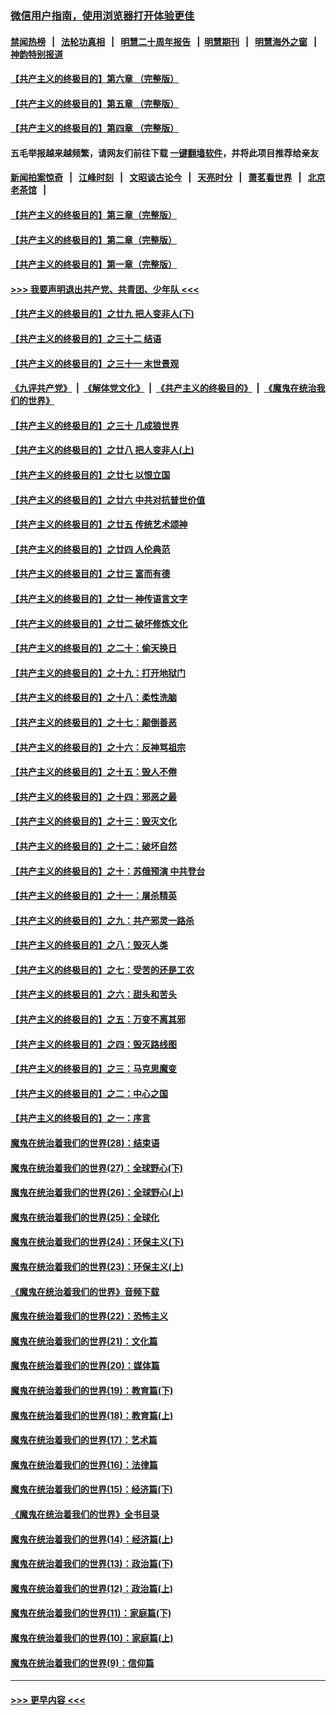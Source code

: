 ### [微信用户指南，使用浏览器打开体验更佳](https://github.com/gfw-breaker/banned-news1/blob/master/indexes/wechat-guide.md?t=0)
#### [禁闻热榜](热点新闻.md?t=0)  &nbsp;&nbsp;|&nbsp;&nbsp; [法轮功真相](https://github.com/gfw-breaker/truth/blob/master/README.md?t=0) &nbsp;&nbsp;|&nbsp;&nbsp; [明慧二十周年报告](https://github.com/gfw-breaker/mh-reports/blob/master/README.md?t=0) &nbsp;&nbsp;|&nbsp;&nbsp;[明慧期刊](https://github.com/gfw-breaker/mh-qikan) &nbsp;&nbsp;|&nbsp;&nbsp; [明慧海外之窗](https://github.com/gfw-breaker/mh-news/blob/master/README.md?t=0) &nbsp;&nbsp;|&nbsp;&nbsp; [神韵特别报道](https://github.com/gfw-breaker/mh-news/blob/master/shenyun.md?t=0)
#### [【共产主义的终极目的】第六章 （完整版）](../pages/nsc422/n11428913.md?t=02080222) 
#### [【共产主义的终极目的】第五章 （完整版）](../pages/nsc422/n11428912.md?t=02080222) 
#### [【共产主义的终极目的】第四章 （完整版）](../pages/nsc422/n11428907.md?t=02080222) 
#### 五毛举报越来越频繁，请网友们前往下载 [一键翻墙软件](https://github.com/gfw-breaker/ssr-accounts)，并将此项目推荐给亲友
#### [新闻拍案惊奇](https://github.com/gfw-breaker/banned-news1/blob/master/pages/link4.md) &nbsp;&nbsp;|&nbsp;&nbsp; [江峰时刻](https://github.com/gfw-breaker/banned-news1/blob/master/pages/link4.md) &nbsp;&nbsp;|&nbsp;&nbsp; [文昭谈古论今](https://github.com/gfw-breaker/banned-news1/blob/master/pages/link4.md) &nbsp;&nbsp;|&nbsp;&nbsp; [天亮时分](https://github.com/gfw-breaker/banned-news1/blob/master/pages/link4.md) &nbsp;&nbsp;|&nbsp;&nbsp; [萧茗看世界](https://github.com/gfw-breaker/banned-news1/blob/master/pages/link4.md) &nbsp;&nbsp;|&nbsp;&nbsp; [北京老茶馆](https://github.com/gfw-breaker/banned-news1/blob/master/pages/link4.md) &nbsp;&nbsp;|&nbsp;&nbsp; 
#### [【共产主义的终极目的】第三章（完整版）](../pages/nsc422/n11428848.md?t=02080222) 
#### [【共产主义的终极目的】第二章（完整版）](../pages/nsc422/n11428831.md?t=02080222) 
#### [【共产主义的终极目的】第一章（完整版）](../pages/nsc422/n11417651.md?t=02080222) 
#### [>>> 我要声明退出共产党、共青团、少年队 <<<](https://github.com/begood0513/goodnews/blob/master/quit/letter.md) 
#### [【共产主义的终极目的】之廿九 把人变非人(下)](../pages/nsc422/n11344140.md?t=02080222) 
#### [【共产主义的终极目的】之三十二 结语](../pages/nsc422/n11360535.md?t=02080222) 
#### [【共产主义的终极目的】之三十一 末世景观](../pages/nsc422/n11351129.md?t=02080222) 
#### [《九评共产党》](https://github.com/begood0513/9ping.md/blob/master/README.md) &nbsp;|&nbsp; [《解体党文化》](../../../../jtdwh.md/blob/master/README.md)  &nbsp;|&nbsp; [《共产主义的终极目的》](../../../../gczydzjmd.md/blob/master/README.md) &nbsp;|&nbsp; [《魔鬼在统治我们的世界》](../../../../mgztzwmdsj.md/blob/master/README.md) 
#### [【共产主义的终极目的】之三十 几成狼世界](../pages/nsc422/n11348280.md?t=02080222) 
#### [【共产主义的终极目的】之廿八 把人变非人(上)](../pages/nsc422/n11340492.md?t=02080222) 
#### [【共产主义的终极目的】之廿七 以恨立国](../pages/nsc422/n11336944.md?t=02080222) 
#### [【共产主义的终极目的】之廿六 中共对抗普世价值](../pages/nsc422/n11324785.md?t=02080222) 
#### [【共产主义的终极目的】之廿五 传统艺术颂神](../pages/nsc422/n11296396.md?t=02080222) 
#### [【共产主义的终极目的】之廿四 人伦典范](../pages/nsc422/n11296397.md?t=02080222) 
#### [【共产主义的终极目的】之廿三 富而有德](../pages/nsc422/n11283598.md?t=02080222) 
#### [【共产主义的终极目的】之廿一 神传语言文字](../pages/nsc422/n11263265.md?t=02080222) 
#### [【共产主义的终极目的】之廿二 破坏修炼文化](../pages/nsc422/n11245728.md?t=02080222) 
#### [【共产主义的终极目的】之二十：偷天换日](../pages/nsc422/n11238846.md?t=02080222) 
#### [【共产主义的终极目的】之十九：打开地狱门](../pages/nsc422/n11206376.md?t=02080222) 
#### [【共产主义的终极目的】之十八：柔性洗脑](../pages/nsc422/n11199994.md?t=02080222) 
#### [【共产主义的终极目的】之十七：颠倒善恶](../pages/nsc422/n11179782.md?t=02080222) 
#### [【共产主义的终极目的】之十六：反神骂祖宗](../pages/nsc422/n11166798.md?t=02080222) 
#### [【共产主义的终极目的】之十五：毁人不倦](../pages/nsc422/n11166792.md?t=02080222) 
#### [【共产主义的终极目的】之十四：邪恶之最](../pages/nsc422/n11150249.md?t=02080222) 
#### [【共产主义的终极目的】之十三：毁灭文化](../pages/nsc422/n11135227.md?t=02080222) 
#### [【共产主义的终极目的】之十二：破坏自然](../pages/nsc422/n11135214.md?t=02080222) 
#### [【共产主义的终极目的】之十：苏俄预演 中共登台](../pages/nsc422/n11118424.md?t=02080222) 
#### [【共产主义的终极目的】之十一：屠杀精英](../pages/nsc422/n11118442.md?t=02080222) 
#### [【共产主义的终极目的】之九：共产邪灵一路杀](../pages/nsc422/n11114139.md?t=02080222) 
#### [【共产主义的终极目的】之八：毁灭人类](../pages/nsc422/n11108503.md?t=02080222) 
#### [【共产主义的终极目的】之七：受苦的还是工农](../pages/nsc422/n11101809.md?t=02080222) 
#### [【共产主义的终极目的】之六：甜头和苦头](../pages/nsc422/n11096971.md?t=02080222) 
#### [【共产主义的终极目的】之五：万变不离其邪](../pages/nsc422/n11091285.md?t=02080222) 
#### [【共产主义的终极目的】之四：毁灭路线图](../pages/nsc422/n11086284.md?t=02080222) 
#### [【共产主义的终极目的】之三：马克思魔变](../pages/nsc422/n11061941.md?t=02080222) 
#### [【共产主义的终极目的】之二：中心之国](../pages/nsc422/n11047728.md?t=02080222) 
#### [【共产主义的终极目的】之一：序言](../pages/nsc422/n11086077.md?t=02080222) 
#### [魔鬼在统治着我们的世界(28)：结束语](../pages/nsc422/n10936246.md?t=02080222) 
#### [魔鬼在统治着我们的世界(27)：全球野心(下)](../pages/nsc422/n10928319.md?t=02080222) 
#### [魔鬼在统治着我们的世界(26)：全球野心(上)](../pages/nsc422/n10900318.md?t=02080222) 
#### [魔鬼在统治着我们的世界(25)：全球化](../pages/nsc422/n10788205.md?t=02080222) 
#### [魔鬼在统治着我们的世界(24)：环保主义(下)](../pages/nsc422/n10695307.md?t=02080222) 
#### [魔鬼在统治着我们的世界(23)：环保主义(上)](../pages/nsc422/n10688613.md?t=02080222) 
#### [《魔鬼在统治着我们的世界》音频下载](../pages/nsc422/n10635553.md?t=02080222) 
#### [魔鬼在统治着我们的世界(22)：恐怖主义](../pages/nsc422/n10614727.md?t=02080222) 
#### [魔鬼在统治着我们的世界(21)：文化篇](../pages/nsc422/n10597706.md?t=02080222) 
#### [魔鬼在统治着我们的世界(20)：媒体篇](../pages/nsc422/n10586579.md?t=02080222) 
#### [魔鬼在统治着我们的世界(19)：教育篇(下)](../pages/nsc422/n10564808.md?t=02080222) 
#### [魔鬼在统治着我们的世界(18)：教育篇(上)](../pages/nsc422/n10526970.md?t=02080222) 
#### [魔鬼在统治着我们的世界(17)：艺术篇](../pages/nsc422/n10499093.md?t=02080222) 
#### [魔鬼在统治着我们的世界(16)：法律篇](../pages/nsc422/n10485969.md?t=02080222) 
#### [魔鬼在统治着我们的世界(15)：经济篇(下)](../pages/nsc422/n10469975.md?t=02080222) 
#### [《魔鬼在统治着我们的世界》全书目录](../pages/nsc422/n10464261.md?t=02080222) 
#### [魔鬼在统治着我们的世界(14)：经济篇(上)](../pages/nsc422/n10457370.md?t=02080222) 
#### [魔鬼在统治着我们的世界(13)：政治篇(下)](../pages/nsc422/n10448270.md?t=02080222) 
#### [魔鬼在统治着我们的世界(12)：政治篇(上)](../pages/nsc422/n10444576.md?t=02080222) 
#### [魔鬼在统治着我们的世界(11)：家庭篇(下)](../pages/nsc422/n10440961.md?t=02080222) 
#### [魔鬼在统治着我们的世界(10)：家庭篇(上)](../pages/nsc422/n10435448.md?t=02080222) 
#### [魔鬼在统治着我们的世界(9)：信仰篇](../pages/nsc422/n10432159.md?t=02080222) 

----
#### [ >>> 更早内容 <<< ](../indexes/nsc422-earlier.md)
